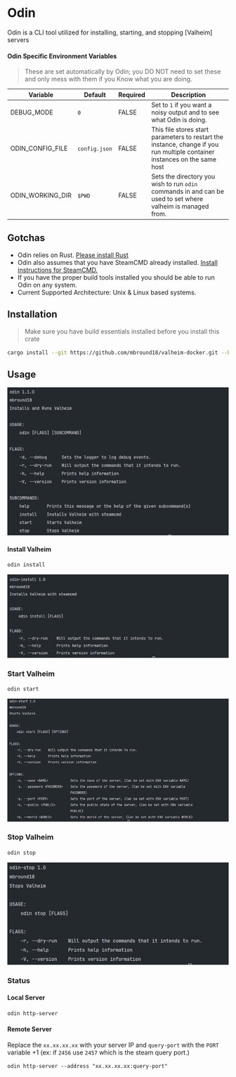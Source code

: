 # Odin

Odin is a CLI tool utilized for installing, starting, and stopping [Valheim] servers

#### Odin Specific Environment Variables

> These are set automatically by Odin;
> you DO NOT need to set these and only mess with them if you Know what you are doing.

| Variable                 | Default                | Required | Description |
|--------------------------|------------------------|----------|-------------|
| DEBUG_MODE               | `0`                    | FALSE    | Set to `1` if you want a noisy output and to see what Odin is doing.
| ODIN_CONFIG_FILE         | `config.json`          | FALSE    | This file stores start parameters to restart the instance, change if you run multiple container instances on the same host |
| ODIN_WORKING_DIR         | `$PWD`                 | FALSE    | Sets the directory you wish to run `odin` commands in and can be used to set where valheim is managed from. |

## Gotchas

- Odin relies on Rust. [Please install Rust](https://www.rust-lang.org/tools/install)
- Odin also assumes that you have SteamCMD already installed. [Install instructions for SteamCMD.](https://developer.valvesoftware.com/wiki/SteamCMD)
- If you have the proper build tools installed you should be able to run Odin on any system.
- Current Supported Architecture: Unix & Linux based systems.

## Installation

> Make sure you have build essentials installed before you install this crate

```sh
cargo install --git https://github.com/mbround18/valheim-docker.git --branch main
```

## Usage

![Main Menu](./assets/main-menu.png)

#### Install Valheim

```sh
odin install
```

![Install Menu](./assets/install-menu.png)

### Start Valheim

```sh
odin start
```

![Start Menu](./assets/start-menu.png)

### Stop Valheim

```sh
odin stop
```

![Install Menu](./assets/stop-menu.png)


### Status

#### Local Server

```sh
odin http-server
```

#### Remote Server

Replace the `xx.xx.xx.xx` with your server IP and `query-port` with the `PORT` variable +1 (ex: if `2456` use `2457` which is the steam query port.)

```shell
odin http-server --address "xx.xx.xx.xx:query-port"
```
